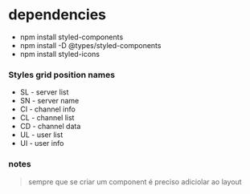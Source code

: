 # dependencies
* npm install styled-components
* npm install -D @types/styled-components
* npm install styled-icons


### Styles grid position names
* SL - server list
* SN - server name
* CI - channel info
* CL - channel list
* CD - channel data
* UL - user list
* UI - user info

### notes
> sempre que se criar um component é preciso adiciolar ao layout
